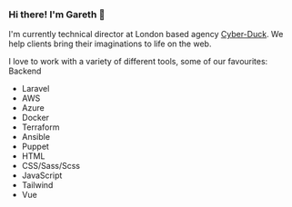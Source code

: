 ### Hi there! I'm Gareth 👋

I'm currently technical director at London based agency [Cyber-Duck](https://www.cyber-duck.co.uk).  We help clients bring their imaginations to life on the web.

I love to work with a variety of different tools, some of our favourites:
Backend
- Laravel
- AWS
- Azure
- Docker
- Terraform
- Ansible
- Puppet
- HTML
- CSS/Sass/Scss
- JavaScript
- Tailwind
- Vue

<!--
**worzy/worzy** is a ✨ _special_ ✨ repository because its `README.md` (this file) appears on your GitHub profile.

Here are some ideas to get you started:

- 🔭 I’m currently working on ...
- 🌱 I’m currently learning ...
- 👯 I’m looking to collaborate on ...
- 🤔 I’m looking for help with ...
- 💬 Ask me about ...
- 📫 How to reach me: ...
- 😄 Pronouns: ...
- ⚡ Fun fact: ...
-->
